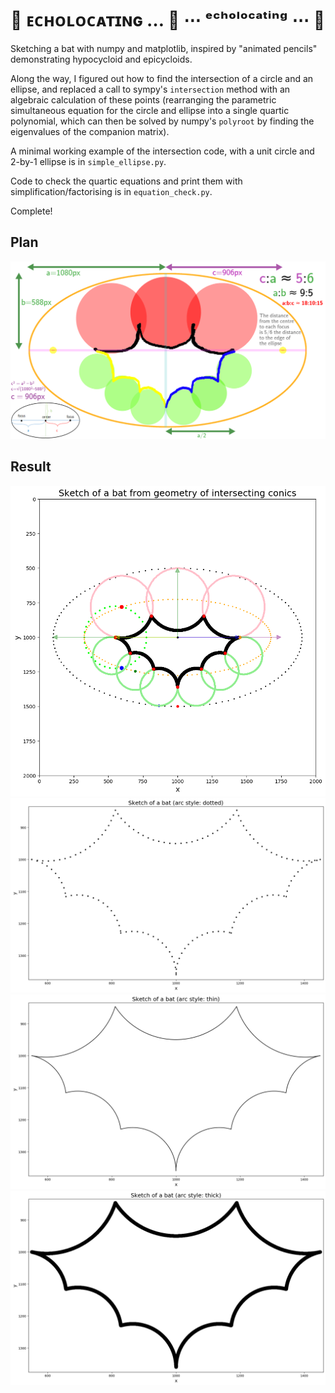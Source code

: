 # 🦇 ᴇᴄʜᴏʟᴏᴄᴀᴛɪɴɢ … 🦇 ⋯ ᵉᶜʰᵒˡᵒᶜᵃᵗⁱⁿᵍ ⋯ 🦇

Sketching a bat with numpy and matplotlib, inspired by
"animated pencils" demonstrating hypocycloid and epicycloids.

Along the way, I figured out how to find the intersection of
a circle and an ellipse, and replaced a call to sympy's
`intersection` method with an algebraic calculation of
these points (rearranging the parametric simultaneous equation
for the circle and ellipse into a single quartic polynomial,
which can then be solved by numpy's `polyroot` by finding
the eigenvalues of the companion matrix).

A minimal working example of the intersection code, with
a unit circle and 2-by-1 ellipse is in `simple_ellipse.py`.

Code to check the quartic equations and print them with
simplification/factorising is in `equation_check.py`.

Complete!

## Plan

![](bat-sketch.png)

## Result

![](sketch.png)
![](bat_dotted.png)
![](bat_thin.png)
![](bat_thick.png)
